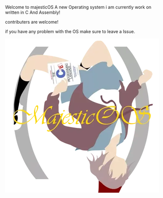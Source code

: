 Welcome to majesticOS A new Operating system i am currently work on written in C And Assembly! 

contributers are welcome!

if you have any problem with the OS make sure to leave a Issue.

![majesticOS](https://raw.githubusercontent.com/majesticOS/majesticOS/main/logo.png)
